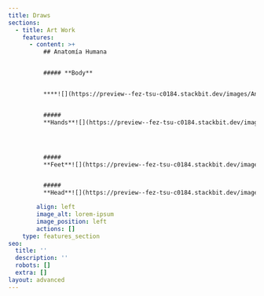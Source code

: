 ```yaml
---
title: Draws
sections:
  - title: Art Work
    features:
      - content: >+
          ## Anatomía Humana


          ##### **Body**


          ****![](https://preview--fez-tsu-c0184.stackbit.dev/images/Anatomia.jpg)


          #####
          **Hands**![](https://preview--fez-tsu-c0184.stackbit.dev/images/Bones\&Muscles.jpg)




          #####
          **Feet**![](https://preview--fez-tsu-c0184.stackbit.dev/images/Anatomia%20Pies.jpg)


          #####
          **Head**![](https://preview--fez-tsu-c0184.stackbit.dev/images/Head%20structure.jpg)

        align: left
        image_alt: lorem-ipsum
        image_position: left
        actions: []
    type: features_section
seo:
  title: ''
  description: ''
  robots: []
  extra: []
layout: advanced
---
```

